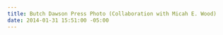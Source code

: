```yaml
---
title: Butch Dawson Press Photo (Collaboration with Micah E. Wood)
date: 2014-01-31 15:51:00 -05:00
---
```


